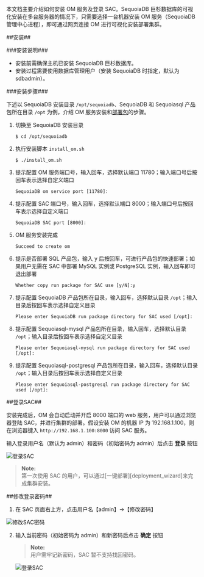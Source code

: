本文档主要介绍如何安装 OM 服务及登录 SAC。SequoiaDB 巨杉数据库的可视化安装在多台服务器的情况下，只需要选择一台机器安装 OM 服务（SequoiaDB 管理中心进程），即可通过网页连接 OM 进行可视化安装部署集群。

##安装##

###安装说明###

- 安装前需确保主机已安装 SequoiaDB 巨杉数据库。
- 安装过程需要使用数据库管理用户（安装 SequoiaDB 时指定，默认为 sdbadmin）。

###安装步骤###

下述以 SequoiaDB 安装目录 `/opt/sequoiadb`、SequoiaDB 和 Sequoiasql 产品包所在目录 `/opt` 为例，介绍 OM 服务安装和[部署包][packet]的步骤。

1. 切换至 SequoiaDB 安装目录

    ```lang-bash
    $ cd /opt/sequoiadb
    ```

2. 执行安装脚本 `install_om.sh`

    ```lang-bash
    $ ./install_om.sh
    ```

3. 提示配置 OM 服务端口号，输入回车，选择默认端口 11780；输入端口号后按回车表示选择自定义端口

    ```lang-text
    SequoiaDB om service port [11780]:
    ```

4. 提示配置 SAC 端口号，输入回车，选择默认端口 8000；输入端口号后按回车表示选择自定义端口

    ```lang-text
    SequoiaDB SAC port [8000]:
    ```

5. OM 服务安装完成

    ```lang-text
    Succeed to create om
    ```

6. 提示是否部署 SQL 产品包，输入 y 后按回车，可进行产品包的快速部署；如果用户无需在 SAC 中部署 MySQL 实例或 PostgreSQL 实例，输入回车即可退出部署

    ```lang-text
    Whether copy run package for SAC use [y/N]:y
    ```

7. 提示配置 SequoiaDB 产品包所在目录，输入回车，选择默认目录 `/opt`；输入目录后按回车表示选择自定义目录

    ```lang-text
    Please enter SequoiaDB run package directory for SAC used [/opt]:
    ```

8. 提示配置 Sequoiasql-mysql 产品包所在目录，输入回车，选择默认目录 `/opt`；输入目录后按回车表示选择自定义目录

    ```lang-text
    Please enter Sequoiasql-mysql run package directory for SAC used [/opt]:
    ```

9. 提示配置 Sequoiasql-postgresql 产品包所在目录，输入回车，选择默认目录 `/opt`；输入目录后按回车表示选择自定义目录

    ```lang-text
    Please enter Sequoiasql-postgresql run package directory for SAC used [/opt]:
    ```

##登录SAC##

安装完成后，OM 会自动启动并开启 8000 端口的 web 服务，用户可以通过浏览器登陆 SAC，并进行集群的部署。假设安装 OM 的机器 IP 为 192.168.1.100，则在浏览器键入  `http://192.168.1.100:8000` 访问 SAC 服务。

输入登录用户名（默认为 admin）和密码（初始密码为 admin）后点击 **登录** 按钮

![登录SAC][login]

   > **Note:**  
   > 第一次使用 SAC 的用户，可以通过[一键部署][deployment_wizard]来完成集群安装。

##修改登录密码##

1. 在 SAC 页面右上方，点击用户名【admin】->【修改密码】
 
  ![修改SAC密码][reset_pwd_1]

2. 输入当前密码（初始密码为 admin）和新密码后点击 **确定** 按钮

    > **Note:**  
    > 用户需牢记新密码，SAC 暂不支持找回密码。

    ![登录SAC][reset_pwd_2]



[^_^]:
    本文使用的所有引用及链接
[download]:http://download.sequoiadb.com/cn/
[deployment_wizard]:manual/SAC/Deployment/deployment_wizard.md
[system_requirement]:manual/Deployment/env_requirement.md
[linux_suggest_setting]:manual/Deployment/linux_suggestion.md
[CreateOM]:manual/Manual/Sequoiadb_Command/Oma/createOM.md

[login]:images/SAC/login.png
[reset_pwd_1]:images/SAC/reset_pwd_1.png
[reset_pwd_2]:images/SAC/reset_pwd_2.png
[packet]:manual/SAC/Deployment/Deployment_Bystep/deploy_package.md